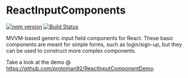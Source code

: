 # ReactInputComponents

[![npm version](https://badge.fury.io/js/react-basic-input-components.svg)](https://badge.fury.io/js/react-basic-input-components)
[![Build Status](https://travis-ci.org/protoman92/ReactInputComponents.svg?branch=master)](https://travis-ci.org/protoman92/ReactInputComponents)

MVVM-based generic input field components for React. These basic components are meant for simple forms, such as login/sign-up, but they can be used to construct more complex components.

Take a look at the demo @ https://github.com/protoman92/ReactInputComponentDemo.
